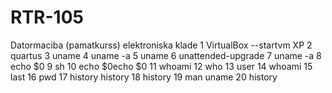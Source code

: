 # RTR-105
Datormaciba (pamatkurss) elektroniska klade 
 1  VirtualBox --startvm XP
    2  quartus
    3  uname
    4  uname -a
    5  uname 
    6  unattended-upgrade
    7  uname -a
    8  echo $0
    9  sh
   10  echo $0echo $0
   11  whoami
   12  who
   13  user
   14  whoami
   15  last
   16  pwd
   17  history history 
   18  history
   19  man uname
   20  history
